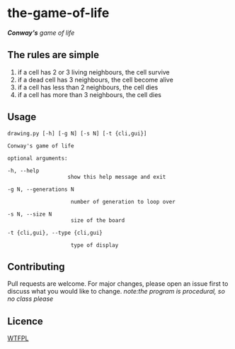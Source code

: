 # the-game-of-life
***Conway's** game of life*

## The rules are simple
1. if a cell has 2 or 3 living neighbours, the cell survive
2. if a dead cell has 3 neighbours, the cell become alive
3. if a cell has less than 2 neighbours, the cell dies
4. if a cell has more than 3 neighbours, the cell dies

## Usage
    drawing.py [-h] [-g N] [-s N] [-t {cli,gui}]

    Conway's game of life

    optional arguments:
  
    -h, --help            
                       show this help message and exit
  
    -g N, --generations N
  
                        number of generation to loop over
  
    -s N, --size N        
                        size of the board
  
    -t {cli,gui}, --type {cli,gui}
  
                        type of display

## Contributing
Pull requests are welcome. For major changes, please open an issue first to discuss what you would like to change.
_note:the program is procedural, so no class please_

## Licence
[WTFPL](https://wikipedia.org/wiki/WTFPL)
